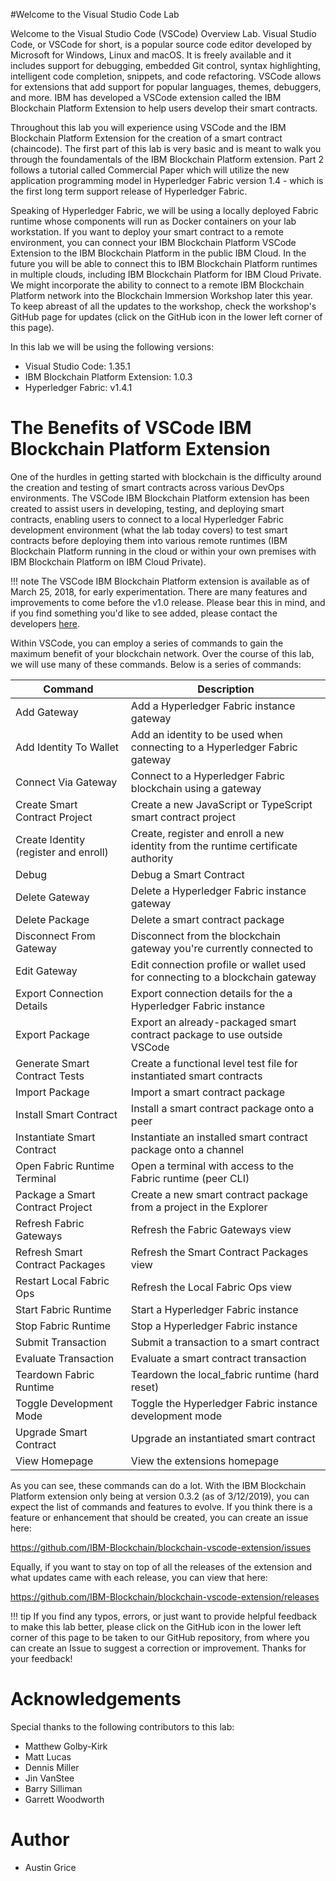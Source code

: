 
#Welcome to the Visual Studio Code Lab

Welcome to the Visual Studio Code (VSCode) Overview Lab. Visual Studio Code, or VSCode for short, is a popular source code editor developed by Microsoft for Windows, Linux and macOS. It is freely available and it includes support for debugging, embedded Git control, syntax highlighting, intelligent code completion, snippets, and code refactoring. VSCode allows for extensions that add support for popular languages, themes, debuggers, and more. IBM has developed a VSCode extension called the IBM Blockchain Platform Extension to help users develop their smart contracts. 

Throughout this lab you will experience using VSCode and the IBM Blockchain Platform Extension for the creation of a smart contract (chaincode). The first part of this lab is very basic and is meant to walk you through the foundamentals of the IBM Blockchain Platform extension. Part 2 follows a tutorial called Commercial Paper which will utilize the new application programming model in Hyperledger Fabric version 1.4 - which is the first long term
support release of Hyperledger Fabric.

Speaking of Hyperledger Fabric, we will be using a locally deployed Fabric runtime whose components will run as Docker containers on your lab
workstation. If you want to deploy your smart contract to a remote environment, you can connect your IBM Blockchain Platform VSCode
Extension to the IBM Blockchain Platform in the public IBM Cloud. In the future you will be able to connect this to IBM Blockchain Platform runtimes in multiple clouds, including IBM
Blockchain Platform for IBM Cloud Private. We might incorporate the ability to connect to a remote IBM Blockchain Platform network into the Blockchain Immersion Workshop later this year. To keep abreast of all the updates to the workshop, check the workshop's GitHub page for updates (click on the GitHub icon in the lower left corner of this page).

In this lab we will be using the following versions:

-   Visual Studio Code: 1.35.1
-   IBM Blockchain Platform Extension: 1.0.3
-   Hyperledger Fabric: v1.4.1

The Benefits of VSCode IBM Blockchain Platform Extension
===========================================================

One of the hurdles in getting started with blockchain is the difficulty around the creation and testing of smart contracts across various DevOps environments. The VSCode IBM Blockchain Platform extension has been created to assist users in developing, testing, and deploying smart contracts, enabling users to connect to a local Hyperledger Fabric development environment (what the lab today covers) to test smart contracts before deploying them into various remote runtimes (IBM Blockchain Platform
running in the cloud or within your own premises with IBM Blockchain Platform on IBM Cloud Private).

!!! note
    The VSCode IBM Blockchain Platform extension is available as of March 25, 2018, for early experimentation. There are many features and improvements to come before the v1.0 release. Please bear this in mind, and if you find something you'd like to see added, please contact the developers [here](https://marketplace.visualstudio.com/items?itemName=IBMBlockchain.ibm-blockchain-platform "VSCode IBP Extension").

Within VSCode, you can employ a series of commands to gain the maximum
benefit of your blockchain network. Over the course of this lab, we will
use many of these commands. Below is a series of commands:

| Command                               | Description                                                                       |
|---------------------------------------|-----------------------------------------------------------------------------------|
| Add Gateway                           | Add a Hyperledger Fabric instance gateway                                         |
| Add Identity To Wallet                | Add an identity to be used when connecting to a Hyperledger Fabric gateway        |
| Connect Via Gateway                   | Connect to a Hyperledger Fabric blockchain using a gateway                        |
| Create Smart Contract Project         | Create a new JavaScript or TypeScript smart contract project                      |
| Create Identity (register and enroll) | Create, register and enroll a new identity from the runtime certificate authority |
| Debug                                 | Debug a Smart Contract                                                            |
| Delete Gateway                        | Delete a Hyperledger Fabric instance gateway                                      |
| Delete Package                        | Delete a smart contract package                                                   |
| Disconnect From Gateway               | Disconnect from the blockchain gateway you're currently connected to              |
| Edit Gateway                          | Edit connection profile or wallet used for connecting to a blockchain gateway     |
| Export Connection Details             | Export connection details for the a Hyperledger Fabric instance                   |
| Export Package                        | Export an already-packaged smart contract package to use outside VSCode           |
| Generate Smart Contract Tests         | Create a functional level test file for instantiated smart contracts              |
| Import Package                        | Import a smart contract package                                                   |
| Install Smart Contract                | Install a smart contract package onto a peer                                      |
| Instantiate Smart Contract            | Instantiate an installed smart contract package onto a channel                    |
| Open Fabric Runtime Terminal          | Open a terminal with access to the Fabric runtime (peer CLI)                      |
| Package a Smart Contract Project      | Create a new smart contract package from a project in the Explorer                |
| Refresh Fabric Gateways               | Refresh the Fabric Gateways view                                                  |
| Refresh Smart Contract Packages       | Refresh the Smart Contract Packages view                                          |
| Restart Local Fabric Ops              | Refresh the Local Fabric Ops view                                                 |
| Start Fabric Runtime                  | Start a Hyperledger Fabric instance                                               |
| Stop Fabric Runtime                   | Stop a Hyperledger Fabric instance                                                |
| Submit Transaction                    | Submit a transaction to a smart contract                                          |
| Evaluate Transaction                  | Evaluate a smart contract transaction                                             |
| Teardown Fabric Runtime               | Teardown the local_fabric runtime (hard reset)                                    |
| Toggle Development Mode               | Toggle the Hyperledger Fabric instance development mode                           |
| Upgrade Smart Contract                | Upgrade an instantiated smart contract                                            |
| View Homepage                         | View the extensions homepage                                                      |

As you can see, these commands can do a lot. With the IBM Blockchain
Platform extension only being at version 0.3.2 (as of 3/12/2019), you
can expect the list of commands and features to evolve. If you think
there is a feature or enhancement that should be created, you can create
an issue here:

<https://github.com/IBM-Blockchain/blockchain-vscode-extension/issues>

Equally, if you want to stay on top of all the releases of the extension
and what updates came with each release, you can view that here:

<https://github.com/IBM-Blockchain/blockchain-vscode-extension/releases>

!!! tip
    If you find any typos, errors, or just want to provide helpful feedback to make this lab better, please click on the GitHub icon in the lower left corner of this page to be taken to our GitHub repository, from where you can create an Issue to suggest a correction or improvement. Thanks for your feedback!

# Acknowledgements
Special thanks to the following contributors to this lab:

* Matthew Golby-Kirk
* Matt Lucas
* Dennis Miller
* Jin VanStee
* Barry Silliman
* Garrett Woodworth

# Author
* Austin Grice
